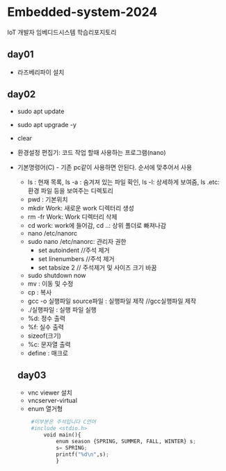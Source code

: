 # Embedded-system-2024
IoT  개발자 임베디드시스템 학습리포지토리

## day01
- 라즈베리파이 설치
## day02
- sudo apt update
- sudo apt upgrade -y
- clear 
- 환경설정 편집기: 코드 작업 할때 사용하는 프로그램(nano)
- 기본명령어(C) - 기존 pc같이 사용하면 안된다. 순서에 맞추어서 사용
    - ls : 현재 목록, ls -a : 숨겨져 있는 파일 확인, ls -l: 상세하게 보여줌, ls .etc: 환경 파일 등을 보여주는 디렉토리
    - pwd : 기본위치
    - mkdir Work: 새로운 work 디렉터리 생성
    - rm -fr Work: Work 디렉터리 삭제
    - cd work: work에 들어감, cd ..: 상위 폴더로 빠져나감
    - nano /etc/nanorc
    - sudo nano /etc/nanorc: 관리자 권한
        - set autoindent //주석 제거
        - set linenumbers //주석 제거
        - set tabsize 2 // 주석제거 및 사이즈 크기 바꿈
    - sudo shutdown now
    - mv : 이동 및 수정
    - cp : 복사
    - gcc -o 실행파일 source파일 : 실행파일 제작    //gcc실행파일 제작
    - ./실행파일 : 실행 파일 실행
    - %d: 정수 출력
    - %f: 실수 출력
    - sizeof(크기)
    - %c: 문자열 출력
    - define : 매크로

    ## day03
    - vnc viewer 설치
    - vncserver-virtual 
    - enum 열거형
       ``` python
        #이부분은 주석입니다 C언어
        #include <stdio.h>
            void main(){
                enum season {SPRING, SUMMER, FALL, WINTER} s;
                s= SPRING;
                printf("%d\n",s);
                }
        ```
